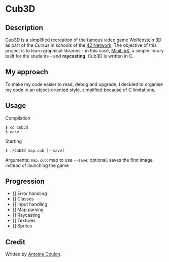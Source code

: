 # Cub3D

## Description

Cub3D is a simplified recreation of the famous video game [Wolfenstein 3D](https://en.wikipedia.org/wiki/Wolfenstein_3D) as part of the Cursus in schools of the [42 Network](https://www.42.fr/42-network/). The objective of this project is to learn graphical libraries - in this case, [MiniLibX](https://github.com/pbondoer/MinilibX), a simple library built for the students - and **raycasting**. Cub3D is written in C.

## My approach

To make my code easier to read, debug and upgrade, I decided to organise my code in an object-oriented style, simplified because of C limitations.

## Usage

Compilation
```
$ cd cub3d
$ make
```

Starting
```
$ ./Cub3D map.cub [--save]
```

Arguments:
`map.cub`: map to use
`--save`: optional, saves the first image instead of launching the game

## Progression 

- [] Error handling
- [] Classes
- [] Input handling
- [] Map parsing
- [] Raycasting
- [] Textures
- [] Sprites

## Credit

Written by [Antoine Coulon](https://github.com/CoulonAntoine).
